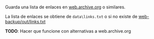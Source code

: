 Guarda una lista de enlaces en [web.archive.org](https://web.archive.org/) o similares.

La lista de enlaces se obtiene de `data\links.txt` o si no existe de [web-backup/out/links.txt](https://raw.githubusercontent.com/15hack/web-backup/main/out/links.txt)

**TODO**: Hacer que funcione con alternativas a web.archive.org

